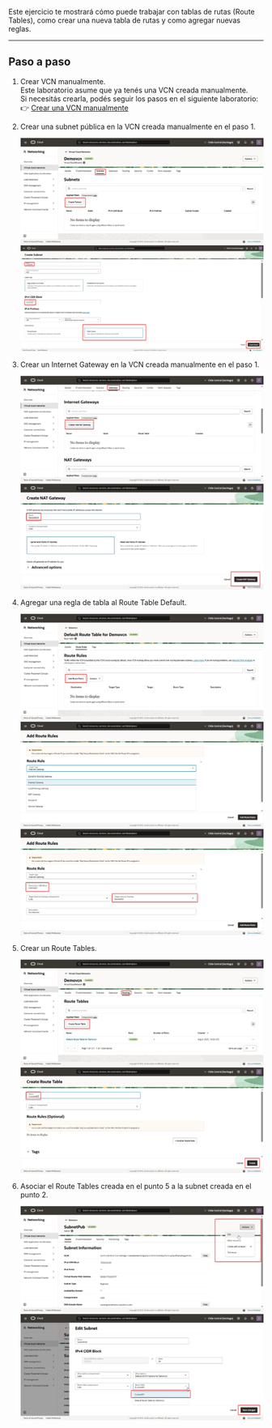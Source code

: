 Este ejercicio te mostrará cómo puede trabajar con tablas de rutas (Route Tables), como crear una nueva tabla de rutas y como agregar nuevas reglas.

---
## Paso a paso

1. Crear VCN manualmente.  
   Este laboratorio asume que ya tenés una VCN creada manualmente.  
   Si necesitás crearla, podés seguir los pasos en el siguiente laboratorio:  
   👉 [Crear una VCN manualmente](../Create-a-VCN-Manually/Create-a-VCN-Manually.md)


2. Crear una subnet pública en la VCN creada manualmente en el paso 1.

   ![Paso 2](../screenshots/Route-Tables/02-Route-Tables.png)
   ![Paso 2](../screenshots/Route-Tables/02B-Route-Tables.png)

3. Crear un Internet Gateway en la VCN creada manualmente en el paso 1.

   ![Paso 3](../screenshots/Route-Tables/03-Route-Tables.png)
   ![Paso 3](../screenshots/Route-Tables/03B-Route-Tables.png)
   
4. Agregar una regla de tabla al Route Table Default.
   
   ![Paso 4](../screenshots/Route-Tables/04-Route-Tables.png)
   ![Paso 4](../screenshots/Route-Tables/04B-Route-Tables.png)
   ![Paso 4](../screenshots/Route-Tables/04C-Route-Tables.png)

5. Crear un Route Tables.   
   
   ![Paso 5](../screenshots/Route-Tables/05-Route-Tables.png)
   ![Paso 5](../screenshots/Route-Tables/05B-Route-Tables.png)   
   
6. Asociar el Route Tables creada en el punto 5 a la subnet creada en el punto 2.    

   ![Paso 6](../screenshots/Route-Tables/06-Route-Tables.png)
   ![Paso 6](../screenshots/Route-Tables/06B-Route-Tables.png)   
